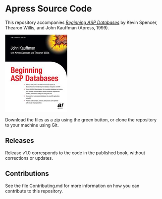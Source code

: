 # Apress Source Code

This repository accompanies [*Beginning ASP Databases*](http://www.apress.com/9781590592496) by Kevin Spencer, Thearon Willis, and John Kauffman (Apress, 1999).

![Cover image](9781590592496.jpg)

Download the files as a zip using the green button, or clone the repository to your machine using Git.

## Releases

Release v1.0 corresponds to the code in the published book, without corrections or updates.

## Contributions

See the file Contributing.md for more information on how you can contribute to this repository.
